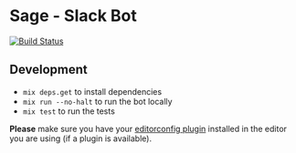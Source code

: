 # Sage - Slack Bot

[![Build Status](https://travis-ci.org/wgu-it/sage-bot.svg?branch=master)](https://travis-ci.org/wgu-it/sage-bot)

## Development

- `mix deps.get` to install dependencies
- `mix run --no-halt` to run the bot locally
- `mix test` to run the tests

**Please** make sure you have your [editorconfig plugin](http://editorconfig.org/#download) installed in the editor you are using (if a plugin is available).
